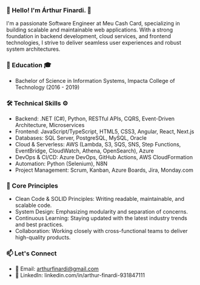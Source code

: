 ### 👋 Hello! I'm Árthur Finardi. 🚀

I'm a passionate Software Engineer at Meu Cash Card, specializing in building scalable and maintainable web applications. With a strong foundation in backend development, cloud services, and frontend technologies, I strive to deliver seamless user experiences and robust system architectures.

### 📌 Education 🎓
- Bachelor of Science in Information Systems, Impacta College of Technology (2016 - 2019)

### 🛠️ Technical Skills ⚙️
- Backend: .NET (C#), Python, RESTful APIs, CQRS, Event-Driven Architecture, Microservices
- Frontend: JavaScript/TypeScript, HTML5, CSS3, Angular, React, Next.js
- Databases: SQL Server, PostgreSQL, MySQL, Oracle
- Cloud & Serverless: AWS (Lambda, S3, SQS, SNS, Step Functions, EventBridge, CloudWatch, Athena, OpenSearch), Azure
- DevOps & CI/CD: Azure DevOps, GitHub Actions, AWS CloudFormation
- Automation: Python (Selenium), N8N
- Project Management: Scrum, Kanban, Azure Boards, Jira, Monday.com

### 🌟 Core Principles
- Clean Code & SOLID Principles: Writing readable, maintainable, and scalable code.
- System Design: Emphasizing modularity and separation of concerns.
- Continuous Learning: Staying updated with the latest industry trends and best practices.
- Collaboration: Working closely with cross-functional teams to deliver high-quality products.

### 📫 Let's Connect
- 📧 Email: arthurfinardi@gmail.com
- 💼 LinkedIn: linkedin.com/in/arthur-finardi-931847111
